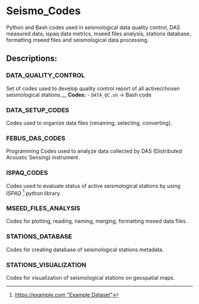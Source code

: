 # Seismo_Codes
Python and Bash codes used in seismological data quality control, DAS measured data, ispaq data metrics, mseed files analysis, stations database, formatting mseed files and seismological data processing.

## Descriptions:

### DATA_QUALITY_CONTROL
  Set of codes used to develop quality control report of all active/chosen seismological stations.__
  **Codes:**
    - ```DATA_QC.sh``` -> Bash code 

    
### DATA_SETUP_CODES
  Codes used to organize data files (renaming, selecting, converting).


### FEBUS_DAS_CODES
  Programming Codes used to analyze data collected by DAS (Distributed Acoustic Sensing) instrument.


### ISPAQ_CODES
  Codes used to evaluate status of active seismological stations by using _ISPAQ_ [^1] python library.


### MSEED_FILES_ANALYSIS
  Codes for plotting, reading, naming, merging, formatting mseed data files.


### STATIONS_DATABASE
  Codes for creating database of seismological stations metadata.


### STATIONS_VISUALIZATION
  Codes for visualization of seismological stations on geospatial maps.




  [^1]: [https://example.com "Example Dataset"](https://github.com/EarthScope/ispaq)
